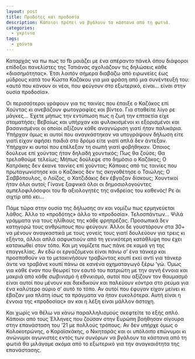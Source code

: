 ```yaml
---
layout: post
title: Προδότες και προδοσία
description: Κάποιοι πρέπει να βγάλουν τα κάστανα από τη φωτιά.
categories:
  - γκρίνια
tags: 
  - χούντα
---
```


Καταρχάς να πω πως το fb μοιάζει με ένα απέραντο πάνελ όπου διάφοροι επίδοξοι πανελίστες της Τατιάνας σχολιάζουν τις δηλώσεις κάθε «διασημότητας». Έτσι λοιπόν σήμερα διαβάζω από ειρωνείες έως μύδρους κατά του Κώστα Καζάκου για μια φράση από μια συνέντευξή του: «αυτό που κάνουν οι νέοι, που φεύγουν στο εξωτερικό, είναι... είναι στην ουσία προδοσία».

Οι περισσότεροι γράφουν για τις ταινίες που έπαιξε ο Καζάκος επί Χούντας κι ανεβάζουν φωτογραφίες και βίντεο. Για σταθείτε λίγο ρε μάγκες... Έχετε μήπως την εντύπωση πως η ζωή την επταετία είχε σταματήσει; Βεβαίως και υπήρχαν και φυλακισμένοι κι εξορισμένοι και βασανισμένοι οι οποίοι αξίζουν κάθε αναγνώριση γιατί ήταν παλικάρια. Υπήρχαν όμως κι αυτοί που αναγκάστηκαν να υπογράψουν δήλωση είτε γιατί είχαν αφήσει παιδιά στο δρόμο είτε γιατί απλά δεν άντεξαν. Υπήρχαν κι αυτοί που επέλεξαν τη σιωπή γιατί φοβήθηκαν. Όποιος δούλευε επί χούντας ήταν δηλαδή χουντικός; Πως θα ζούσε; Θα τρελαθούμε τελείως; Μήπως δούλεψε στο δημόσιο ο Καζάκος; Ο Κατράκης δεν έκανε ταινίες επί χούντας; Κάποιες από τις ταινίες που πρωταγωνίστησε και ο Καζάκος δεν τις σκηνοθέτησε ο Τσιώλης; Ο Σαββόπουλος, ο Λοϊζος, ο Χατζιδάκις δεν έβγαζαν δίσκους; Χουντικοί ήταν όλοι αυτοί; Γίνανε ξαφνικά όλοι οι δημοσιολογούντες αμπελοφιλόσοφοι του fb αξιολογητές της ανδρείας του καθενός! Ρε άι σιχτίρ από κει...

Πάμε τώρα στην ουσία της δήλωσης αν και νομίζω πως ερμηνεύεται λάθος. Άλλο το «προδότης» άλλο το «προδοσία». Τελοσπάντων... Ψιλά γράμματα για τους ηλίθιους της κάθε φρηπρέζας. Προσωπικά δεν κατηγορώ τους ανθρώπους που φεύγουν. Άλλοι δε γουστάρουν στα 30+ να μένουν αναγκαστικά με τους γονείς τους γιατί δουλεύουν για τρεις κι εξήντα, άλλοι απλά ασφυκτιούν από τη γενικότερη κατάθλιψη που έχει κατσικωθεί στον τόπο. Και μη νομίζετε πως πάνε σε καμιά γη της επαγγελίας. Αν εδώ οι εργαζόμενοι είναι πάνω σ’ ένα τάνκερ και προσπαθούν να το μετακινήσουν τραβώντας κουπί εκεί αντί για τάνκερ άντε να τραβάνε κουπί πάνω σε κανένα οχηματαγωγό ξέρω ’γώ. Όμως για κάθε έναν που θεωρεί τον εαυτό του πατριώτη με την αγνή έννοια και μακριά από κάθε σωβινισμό ή εθνικισμό, αυτοί που αξίζουν τον θαυμασμό είναι αυτοί που μένουν και διεκδικούν και παλεύουν κόντρα στο ρεύμα για ένα καλύτερο αύριο σ’ αυτό το τόπο. Αν αυτοί που έφυγαν είχαν μείνει κι έβαζαν μια πλάτη ίσως τα πράγματα να ήταν ευκολότερα. Αυτή είναι η έννοια της «προδοσίας» αν και η λέξη είναι μάλλον άστοχη.

Και χωρίς να θέλω να κάνω παραλληλισμούς σκεφτείτε το εξής απλό. Κάποιοι από τους Έλληνες που ζούσαν στην Ευρώπη βοήθησαν σίγουρα στην επανάσταση του ’21 με πολλούς τρόπους. Αν δεν υπήρχε όμως ο Κολοκοτρώνης, ο Καραϊσκάκης, ο Νικηταράς και οι υπόλοιπο επώνυμοι κι ανώνυμοι αγωνιστές εντός των συνόρων να βγάλουν τα κάστανα από τη φωτιά θα μιλάγαμε ακόμα από το εξωτερικό για την αναγκαιότητα της επανάστασης.